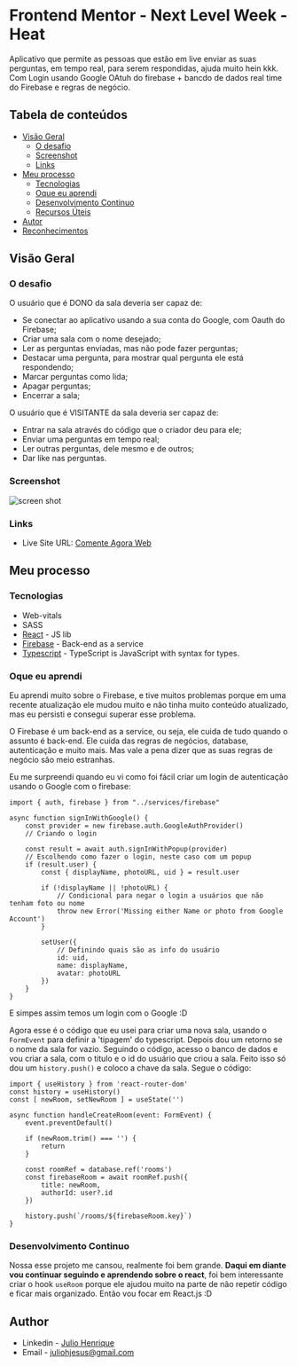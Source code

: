 # Frontend Mentor - Next Level Week - Heat

Aplicativo que permite as pessoas que estão em live enviar as suas perguntas, em tempo real, para serem respondidas, ajuda muito hein kkk. Com Login usando Google OAtuh do firebase + bancdo de dados real time do Firebase e regras de negócio.

## Tabela de conteúdos

- [Visão Geral](#visao-geral)
  - [O desafio](#o-desafio)
  - [Screenshot](#screenshot)
  - [Links](#links)
- [Meu processo](#meu-processo)
  - [Tecnologias](#tecnologias)
  - [Oque eu aprendi](#oque-eu-aprendi)
  - [Desenvolvimento Continuo](#development-continuo)
  - [Recursos Úteis](#recursos-uteis)
- [Autor](#autor)
- [Reconhecimentos](#reconhecimentos)


## Visão Geral

### O desafio

O usuário que é DONO da sala deveria ser capaz de:
- Se conectar ao aplicativo usando a sua conta do Google, com Oauth do Firebase;
- Criar uma sala com o nome desejado;
- Ler as perguntas enviadas, mas não pode fazer perguntas;
- Destacar uma pergunta, para mostrar qual pergunta ele está respondendo;
- Marcar perguntas como lida;
- Apagar perguntas;
- Encerrar a sala;


O usuário que é VISITANTE da sala deveria ser capaz de:
- Entrar na sala através do código que o criador deu para ele;
- Enviar uma perguntas em tempo real;
- Ler outras perguntas, dele mesmo e de outros;
- Dar like nas perguntas.

### Screenshot

![screen shot](./screenshot.jpg)

### Links

- Live Site URL: [Comente Agora Web]()

## Meu processo

### Tecnologias

- Web-vitals
- SASS
- [React](https://reactjs.org/) - JS lib
- [Firebase](https://firebase.google.com/) - Back-end as a service
- [Typescript](https://www.typescriptlang.org/) - TypeScript is JavaScript with syntax for types.

### Oque eu aprendi

Eu aprendi muito sobre o Firebase, e tive muitos problemas porque em uma recente atualização ele mudou muito e não tinha muito conteúdo atualizado, mas eu persisti e consegui superar esse problema.

O Firebase é um back-end as a service, ou seja, ele cuida de tudo quando o assunto é back-end. 
Ele cuida das regras de negócios, database, autenticação e muito mais.
Mas vale a pena dizer que as suas regras de negócio são meio estranhas.

Eu me surpreendi quando eu vi como foi fácil criar um login de autenticação usando o Google com o firebase:
```tsx
import { auth, firebase } from "../services/firebase"

async function signInWithGoogle() {
    const provider = new firebase.auth.GoogleAuthProvider() 
    // Criando o login

    const result = await auth.signInWithPopup(provider) 
    // Escolhendo como fazer o login, neste caso com um popup
    if (result.user) {
        const { displayName, photoURL, uid } = result.user

        if (!displayName || !photoURL) { 
            // Condicional para negar o login a usuários que não tenham foto ou nome
            throw new Error('Missing either Name or photo from Google Account')
        }

        setUser({ 
            // Definindo quais são as info do usuário
            id: uid,
            name: displayName,
            avatar: photoURL
        })
    }
}
```
E simpes assim temos um login com o Google :D


Agora esse é o código que eu usei para criar uma nova sala, usando o `FormEvent` para definir a 'tipagem' do typescript.
Depois dou um retorno se o nome da sala for vazio.
Seguindo o código, acesso o banco de dados e vou criar a sala, com o titulo e o id do usuário que criou a sala.
Feito isso só dou um `history.push()` e coloco a chave da sala.
Segue o código:
```tsx
import { useHistory } from 'react-router-dom'
const history = useHistory()
const [ newRoom, setNewRoom ] = useState('')

async function handleCreateRoom(event: FormEvent) {
    event.preventDefault()

    if (newRoom.trim() === '') {
        return
    }

    const roomRef = database.ref('rooms')
    const firebaseRoom = await roomRef.push({
        title: newRoom,
        authorId: user?.id
    })

    history.push(`/rooms/${firebaseRoom.key}`)
}
```

### Desenvolvimento Continuo

Nossa esse projeto me cansou, realmente foi bem grande. **Daqui em diante vou continuar seguindo e aprendendo sobre o react**, foi bem interessante criar o hook `useRoom` porque ele ajudou muito na parte de não repetir código e ficar mais organizado.
Então vou focar em React.js :D

## Author

- Linkedin - [Julio Henrique](https://www.linkedin.com/in/julio-h/)
- Email - juliohjesus@gmail.com
